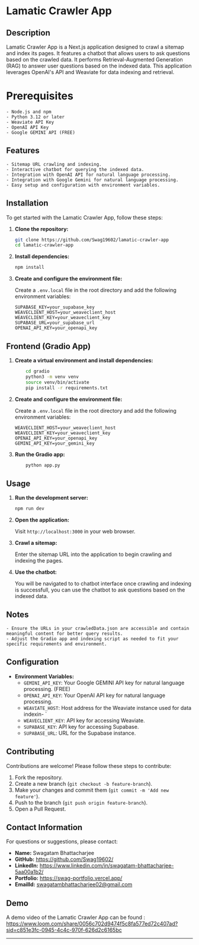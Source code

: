 # Lamatic Crawler App

## Description

Lamatic Crawler App is a Next.js application designed to crawl a sitemap and index its pages. It features a chatbot that allows users to ask questions based on the crawled data. It performs Retrieval-Augmented Generation (RAG) to answer user questions based on the indexed data. This application leverages OpenAI's API and Weaviate for data indexing and retrieval.
# Prerequisites

	- Node.js and npm
	- Python 3.12 or later
	- Weaviate API Key
	- OpenAI API Key
    - Google GEMINI API (FREE)
## Features

    - Sitemap URL crawling and indexing.
    - Interactive chatbot for querying the indexed data.
    - Integration with OpenAI API for natural language processing.
    - Integration with Google Gemini for natural language processing.
    - Easy setup and configuration with environment variables.

## Installation

To get started with the Lamatic Crawler App, follow these steps:

1. **Clone the repository:**

    ```sh
    git clone https://github.com/Swag19602/lamatic-crawler-app
    cd lamatic-crawler-app
    ```

2. **Install dependencies:**

    ```sh
    npm install
    ```

3. **Create and configure the environment file:**

    Create a `.env.local` file in the root directory and add the following environment variables:

    ```plaintext
    SUPABASE_KEY=your_supabase_key
    WEAVECLIENT_HOST=your_weaveclient_host
    WEAVECLIENT_KEY=your_weaveclient_key
    SUPABASE_URL=your_supabase_url
    OPENAI_API_KEY=your_openapi_key
    ```
## Frontend (Gradio App)
1.	**Create a virtual environment and install dependencies:**
    ```sh
        cd gradio
        python3 -m venv venv
        source venv/bin/activate
        pip install -r requirements.txt
    ```
3. **Create and configure the environment file:**

    Create a `.env.local` file in the root directory and add the following environment variables:

    ```plaintext
    WEAVECLIENT_HOST=your_weaveclient_host
    WEAVECLIENT_KEY=your_weaveclient_key
    OPENAI_API_KEY=your_openapi_key
    GEMINI_API_KEY=your_gemini_key
    ```
5.	**Run the Gradio app:**
    ```sh
        python app.py
    ```
## Usage

1. **Run the development server:**

    ```sh
    npm run dev
    ```

2. **Open the application:**

    Visit `http://localhost:3000` in your web browser.

3. **Crawl a sitemap:**

    Enter the sitemap URL into the application to begin crawling and indexing the pages.

4. **Use the chatbot:**

    You will be navigated to  to chatbot interface once crawling and indexing is successfull, you can  use the chatbot to ask questions based on the indexed data.

## Notes

	- Ensure the URLs in your crawledData.json are accessible and contain meaningful content for better query results.
	- Adjust the Gradio app and indexing script as needed to fit your specific requirements and environment.

## Configuration

- **Environment Variables:**
    - `GEMINI_API_KEY`: Your Google GEMINI API key for natural language processing. (FREE)
    - `OPENAI_API_KEY`: Your OpenAI API key for natural language processing.
    - `WEAVIATE_HOST`: Host address for the Weaviate instance used for data indexin- `
	- `WEAVECLIENT_KEY`: API key for accessing Weaviate.
	- `SUPABASE_KEY`: API key for accessing Supabase.
	- `SUPABASE_URL`: URL for the Supabase instance.

## Contributing

Contributions are welcome! Please follow these steps to contribute:

1. Fork the repository.
2. Create a new branch (`git checkout -b feature-branch`).
3. Make your changes and commit them (`git commit -m 'Add new feature'`).
4. Push to the branch (`git push origin feature-branch`).
5. Open a Pull Request.


## Contact Information

For questions or suggestions, please contact:

- **Name:** Swagatam Bhattacharjee
- **GitHub:** https://github.com/Swag19602/
- **LinkedIn:** https://www.linkedin.com/in/swagatam-bhattacharjee-5aa00a1b2/
- **Portfolio:** https://swag-portfolio.vercel.app/
- **EmailId:** swagatambhattacharjee02@gmail.com


## Demo

A demo video of the Lamatic Crawler App can be found : https://www.loom.com/share/0056c702d9474f5c8fa577ed72c407ad?sid=c851e3fc-0945-4c4c-970f-626d2c6165bc

---